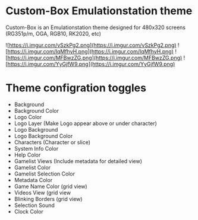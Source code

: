 # Custom-Box Emulationstation theme
Custom-Box is an Emulationstation theme designed for 480x320 screens (RG351p/m, OGA, RGB10, RK2020, etc)

![https://i.imgur.com/vSzkPg2.png](https://i.imgur.com/vSzkPg2.png) ![https://i.imgur.com/IqMfhyH.png](https://i.imgur.com/IqMfhyH.png)
![https://i.imgur.com/MFBwzZG.png](https://i.imgur.com/MFBwzZG.png) ![https://i.imgur.com/YyGjfW9.png](https://i.imgur.com/YyGjfW9.png)

# Theme configration toggles 
- Background
- Background Color
- Logo Color
- Logo Layer (Make Logo appear above or under character)
- Logo Background
- Logo Background Color
- Characters (Character or slice)
- System Info Color
- Help Color
- Gamelist Views (Include metadata for detailed view)
- Gamelist Color
- Gamelist Selection Color
- Metadata Color
- Game Name Color (grid view)
- Videos View (grid view
- Blinking Borders (grid view)
- Selection Sound
- Clock Color
